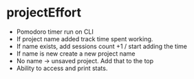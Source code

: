 # projectEffort
- Pomodoro timer run on CLI
- If project name added track time spent working. 
- If name exists, add sessions count +1 / start adding the time 
- If name is new create a new project name 
- No name -> unsaved project. Add that to the top 
- Ability to access and print stats. 
